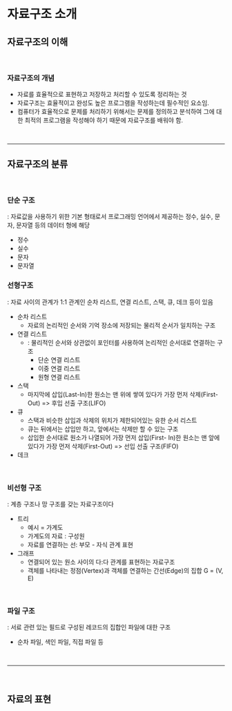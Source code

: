 # 자료구조 소개

## 자료구조의 이해

<br/>

### 자료구조의 개념

- 자료를 효율적으로 표현하고 저장하고 처리할 수 있도록 정리하는 것
- 자료구조는 효율적이고 완성도 높은 프로그램을 작성하는데 필수적인 요소임.
- 컴퓨터가 효율적으로 문제를 처리하기 위해서는 문제를 정의하고 분석하여 그에 대한 최적의 프로그램을 작성해야 하기 때문에 자료구조를 배워야 함.

<br/>
<hr/>

## 자료구조의 분류

<br/>

### 단순 구조

: 자료값을 사용하기 위한 기본 형태로서 프로그래밍 언어에서 제공하는 정수, 실수, 문자, 문자열 등의 데이터 형에 해당

- 정수
- 실수
- 문자
- 문자열

### 선형구조

: 자료 사이의 관계가 1:1 관계인 순차 리스트, 연결 리스트, 스택, 큐, 데크 등이 있음

- 순차 리스트
  - 자료의 논리적인 순서와 기억 장소에 저장되는 물리적 순서가 일치하는 구조
- 연결 리스트
  - : 물리적인 순서와 상관없이 포인터를 사용하여 논리적인 순서대로 연결하는 구조
    - 단순 연결 리스트
    - 이중 연결 리스트
    - 원형 연결 리스트
- 스택
  - 마지막에 삽입(Last-In)한 원소는 맨 위에 쌓여 있다가 가장 먼저 삭제(First-Out) => 후입 선출 구조(LIFO)
- 큐
  - 스택과 비슷한 삽입과 삭제의 위치가 제한되어있는 유한 순서 리스트
  - 큐는 뒤에서는 삽입만 하고, 앞에서는 삭제만 할 수 있는 구조
  - 삽입한 순서대로 원소가 나열되어 가장 먼저 삽입(First- In)한 원소는 맨 앞에 있다가 가장 먼저 삭제(First-Out) => 선입 선출 구조(FIFO)
- 데크

<br/>

### 비선형 구조

: 계층 구조나 망 구조를 갖는 자료구조이다

- 트리
  - 예시 = 가계도
  - 가계도의 자료 : 구성원
  - 자료를 연결하는 선: 부모 - 자식 관계 표현
- 그래프
  - 연결되어 있는 원소 사이의 다:다 관계를 표현하는 자료구조
  - 객체를 나타내는 정점(Vertex)과 객체를 연결하는 간선(Edge)의 집합 G = (V, E)

<br/>

### 파일 구조

: 서료 관련 있는 필드로 구성된 레코드의 집합인 파일에 대한 구조

- 순차 파일, 색인 파일, 직접 파일 등

<br/>

<hr/>

<br/>

## 자료의 표현
